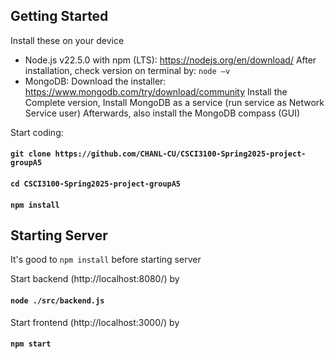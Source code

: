 ## Getting Started
Install these on your device
- Node.js v22.5.0 with npm (LTS): https://nodejs.org/en/download/
After installation, check version on terminal by: `node –v`
- MongoDB:
Download the installer: https://www.mongodb.com/try/download/community
Install the Complete version, Install MongoDB as a service (run service as Network Service user)
Afterwards, also install the MongoDB compass (GUI)

Start coding:
#### `git clone https://github.com/CHANL-CU/CSCI3100-Spring2025-project-groupA5`
#### `cd CSCI3100-Spring2025-project-groupA5`
#### `npm install`

## Starting Server
It's good to `npm install` before starting server

Start backend (http://localhost:8080/) by
#### `node ./src/backend.js`

Start frontend (http://localhost:3000/) by
#### `npm start`
